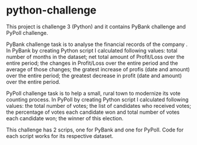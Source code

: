 # python-challenge

This project is challenge 3 (Python) and it contains PyBank challenge and PyPoll challenge.

PyBank challenge task is to analyse the financial records of the company . In PyBank by creating Python script I calculated following values: total number of months in the dataset; net total amount of Profit/Loss over the entire period; the changes in Profit/Loss over the entire period and the average of those changes; the gratest increase of profis (date and amount) over the entire period; the greatest decrease in profit (date and amount) over the entire period.  

PyPoll challenge task is to help a small, rural town to modernize its vote counting process. In PyPoll by creating Python script I calculated following values: the total number of votes; the list of candidates who received votes; the percentage of votes each candidate won and total number of votes each candidate won; the winner of this election.

This challenge has 2 scrips, one for PyBank and one for PyPoll. Code for each script works for its respective dataset.
